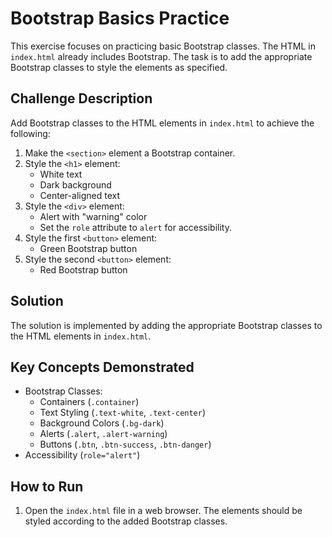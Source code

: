 # Bootstrap Basics Practice

This exercise focuses on practicing basic Bootstrap classes. The HTML in `index.html` already includes Bootstrap. The task is to add the appropriate Bootstrap classes to style the elements as specified.

## Challenge Description

Add Bootstrap classes to the HTML elements in `index.html` to achieve the following:

1.  Make the `<section>` element a Bootstrap container.
2.  Style the `<h1>` element:
    *   White text
    *   Dark background
    *   Center-aligned text
3.  Style the `<div>` element:
    *   Alert with "warning" color
    *   Set the `role` attribute to `alert` for accessibility.
4.  Style the first `<button>` element:
    *   Green Bootstrap button
5.  Style the second `<button>` element:
    *   Red Bootstrap button

## Solution

The solution is implemented by adding the appropriate Bootstrap classes to the HTML elements in `index.html`.

## Key Concepts Demonstrated

*   Bootstrap Classes:
    *   Containers (`.container`)
    *   Text Styling (`.text-white`, `.text-center`)
    *   Background Colors (`.bg-dark`)
    *   Alerts (`.alert`, `.alert-warning`)
    *   Buttons (`.btn`, `.btn-success`, `.btn-danger`)
*   Accessibility (`role="alert"`)

## How to Run

1.  Open the `index.html` file in a web browser. The elements should be styled according to the added Bootstrap classes.